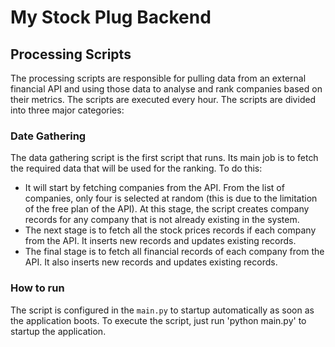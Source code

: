 # My Stock Plug Backend

## Processing Scripts
The processing scripts are responsible for pulling data from an external financial API and using those data to analyse and rank companies based on their metrics. The scripts are executed every hour.
The scripts are divided into three major categories:

### Date Gathering
The data gathering script is the first script that runs. Its main job is to fetch the required data that will be used for the ranking. To do this:
- It will start by fetching companies from the API. From the list of companies, only four is selected at random (this is due to the limitation of the free plan of the API). At this stage, the script creates company records for any company that is not already existing in the system.
- The next stage is to fetch all the stock prices records if each company from the API. It inserts new records and updates existing records.
- The final stage is to fetch all financial records of each company from the API. It also inserts new records and updates existing records.

### How to run
The script is configured in the `main.py` to startup automatically as soon as the application boots. To execute the script, just run 'python main.py' to startup the application.
